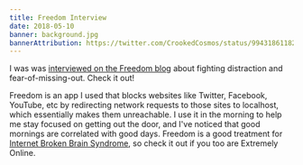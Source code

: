 ```yaml
---
title: Freedom Interview
date: 2018-05-10
banner: background.jpg
bannerAttribution: https://twitter.com/CrookedCosmos/status/994318611828367360
---
```



I was was [interviewed on the Freedom blog][interview] about fighting distraction and fear-of-missing-out. Check it out!


Freedom is an app I used that blocks websites like Twitter, Facebook, YouTube, etc by redirecting network requests to those sites to localhost, which essentially makes them unreachable. I use it in the morning to help me stay focused on getting out the door, and I've noticed that good mornings are correlated with good days. Freedom is a good treatment for [Internet Broken Brain Syndrome][IBB], so check it out if you too are Extremely Online.

[interview]: https://freedom.to/blog/ios-developer-ash-furrow-on-fighting-distraction-and-forgetting-fomo/
[Freedom]: https://freedom.to
[IBB]: https://www.esquire.com/news-politics/a19505007/internet-broken-brain/

  